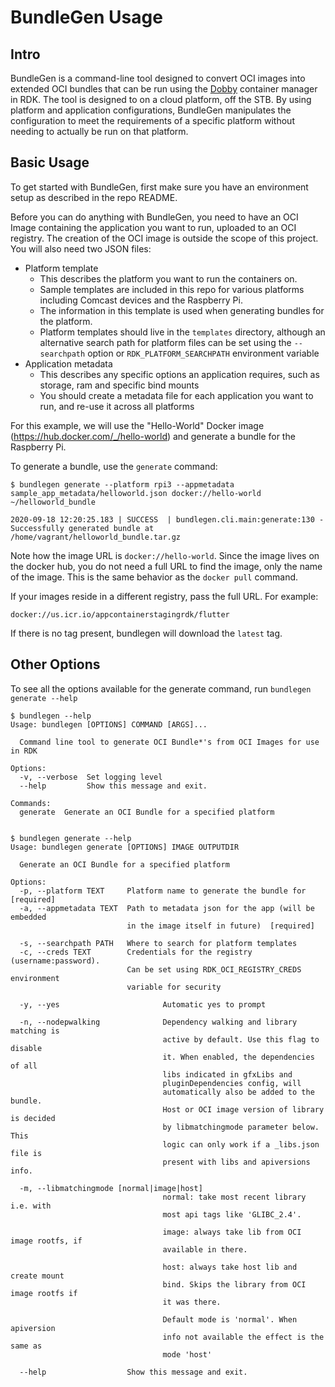# BundleGen Usage
## Intro
BundleGen is a command-line tool designed to convert OCI images into extended OCI bundles that can be run using the [Dobby](https://github.com/rdkcentral/Dobby) container manager in RDK. The tool is designed to on a cloud platform, off the STB. By using platform and application configurations, BundleGen manipulates the configuration to meet the requirements of a specific platform without needing to actually be run on that platform.

## Basic Usage
To get started with BundleGen, first make sure you have an environment setup as described in the repo README.

Before you can do anything with BundleGen, you need to have an OCI Image containing the application you want to run, uploaded to an OCI registry. The creation of the OCI image is outside the scope of this project. You will also need two JSON files:

* Platform template
  * This describes the platform you want to run the containers on.
  * Sample templates are included in this repo for various platforms including Comcast devices and the Raspberry Pi.
  * The information in this template is used when generating bundles for the platform. 
  * Platform templates should live in the `templates` directory, although an alternative search path for platform files can be set using the `--searchpath` option or `RDK_PLATFORM_SEARCHPATH` environment variable
* Application metadata
  * This describes any specific options an application requires, such as storage, ram and specific bind mounts
  * You should create a metadata file for each application you want to run, and re-use it across all platforms

For this example, we will use the "Hello-World" Docker image (https://hub.docker.com/_/hello-world) and generate a bundle for the Raspberry Pi.

To generate a bundle, use the `generate` command:

```
$ bundlegen generate --platform rpi3 --appmetadata sample_app_metadata/helloworld.json docker://hello-world ~/helloworld_bundle

2020-09-18 12:20:25.183 | SUCCESS  | bundlegen.cli.main:generate:130 - Successfully generated bundle at /home/vagrant/helloworld_bundle.tar.gz
```

Note how the image URL is `docker://hello-world`. Since the image lives on the docker hub, you do not need a full URL to find the image, only the name of the image. This is the same behavior as the `docker pull` command.

If your images reside in a different registry, pass the full URL. For example:
```
docker://us.icr.io/appcontainerstagingrdk/flutter
```

If there is no tag present, bundlegen will download the `latest` tag.


## Other Options
To see all the options available for the generate command, run `bundlegen generate --help`
```
$ bundlegen --help
Usage: bundlegen [OPTIONS] COMMAND [ARGS]...

  Command line tool to generate OCI Bundle*'s from OCI Images for use in RDK

Options:
  -v, --verbose  Set logging level
  --help         Show this message and exit.

Commands:
  generate  Generate an OCI Bundle for a specified platform


$ bundlegen generate --help
Usage: bundlegen generate [OPTIONS] IMAGE OUTPUTDIR

  Generate an OCI Bundle for a specified platform

Options:
  -p, --platform TEXT     Platform name to generate the bundle for  [required]
  -a, --appmetadata TEXT  Path to metadata json for the app (will be embedded
                          in the image itself in future)  [required]

  -s, --searchpath PATH   Where to search for platform templates
  -c, --creds TEXT        Credentials for the registry (username:password).
                          Can be set using RDK_OCI_REGISTRY_CREDS environment
                          variable for security

  -y, --yes                       Automatic yes to prompt

  -n, --nodepwalking              Dependency walking and library matching is
                                  active by default. Use this flag to disable
                                  it. When enabled, the dependencies of all
                                  libs indicated in gfxLibs and
                                  pluginDependencies config, will
                                  automatically also be added to the bundle.
                                  Host or OCI image version of library is decided
                                  by libmatchingmode parameter below. This
                                  logic can only work if a _libs.json file is
                                  present with libs and apiversions info.

  -m, --libmatchingmode [normal|image|host]
                                  normal: take most recent library i.e. with
                                  most api tags like 'GLIBC_2.4'.

                                  image: always take lib from OCI image rootfs, if
                                  available in there.

                                  host: always take host lib and create mount
                                  bind. Skips the library from OCI image rootfs if
                                  it was there.

                                  Default mode is 'normal'. When apiversion
                                  info not available the effect is the same as
                                  mode 'host'

  --help                  Show this message and exit.
```
